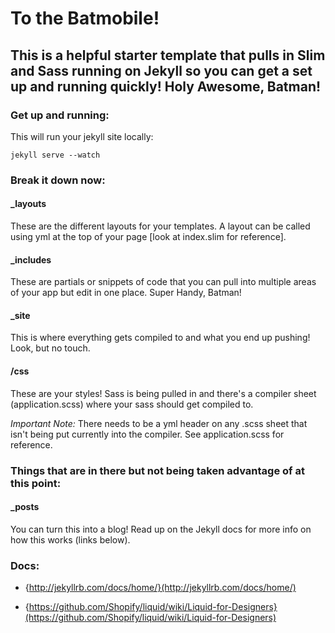 # To the Batmobile!
## This is a helpful starter template that pulls in Slim and Sass running on Jekyll so you can get a set up and running quickly! Holy Awesome, Batman!

### Get up and running:

This will run your jekyll site locally:

```  
jekyll serve --watch
```

### Break it down now:

#### _layouts

These are the different layouts for your templates. A layout can be called using yml at the top of your page [look at index.slim for reference].

#### _includes

These are partials or snippets of code that you can pull into multiple areas of your app but edit in one place. Super Handy, Batman!

#### _site

This is where everything gets compiled to and what you end up pushing! Look, but no touch.

#### /css

These are your styles! Sass is being pulled in and there's a compiler sheet (application.scss) where your sass should get compiled to. 

*Important Note:* There needs to be a yml header on any .scss sheet that isn't being put currently into the compiler. See application.scss for reference.

### Things that are in there but not being taken advantage of at this point:

#### _posts

You can turn this into a blog! Read up on the Jekyll docs for more info on how this works (links below).

### Docs:

- {http://jekyllrb.com/docs/home/}(http://jekyllrb.com/docs/home/)

- {https://github.com/Shopify/liquid/wiki/Liquid-for-Designers}(https://github.com/Shopify/liquid/wiki/Liquid-for-Designers)
